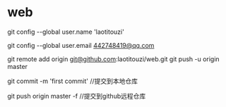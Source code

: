 # web
git config --global user.name  'laotitouzi'

git config --global user.email  442748419@qq.com

git remote add origin git@github.com:laotitouzi/web.git
git push -u origin master

git commit -m 'first commit'   //提交到本地仓库

git push origin master -f   //提交到github远程仓库

